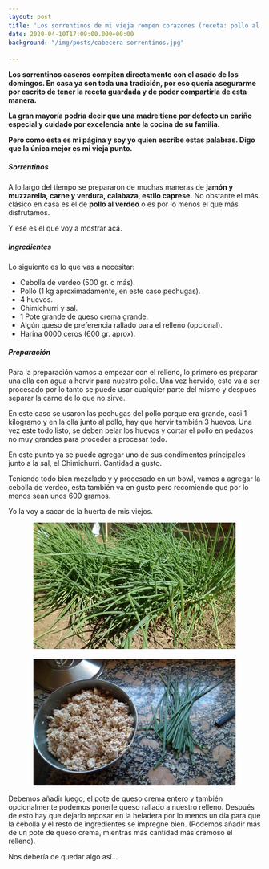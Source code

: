 ```yaml
---
layout: post
title: 'Los sorrentinos de mi vieja rompen corazones (receta: pollo al verdeo)'
date: 2020-04-10T17:09:00.000+00:00
background: "/img/posts/cabecera-sorrentinos.jpg"

---
```

**Los sorrentinos caseros compiten directamente con el asado de los domingos. En casa ya son toda una tradición, por eso quería asegurarme por escrito de tener la receta guardada y de poder compartirla de esta manera.**

**La gran mayoría podría decir que una madre tiene por defecto un cariño especial y cuidado por excelencia ante la cocina de su familia.**

**Pero como esta es mi página y soy yo quien escribe estas palabras. Digo que la única mejor es mi vieja punto.**

##### Sorrentinos

A lo largo del tiempo se prepararon de muchas maneras de **jamón y muzzarella, carne y verdura, calabaza, estilo caprese.** No obstante el más clásico en casa es el de **pollo al verdeo** o es por lo menos el que más disfrutamos.

Y ese es el que voy a mostrar acá.

##### Ingredientes

Lo siguiente es lo que vas a necesitar:

* Cebolla de verdeo (500 gr. o más).
* Pollo (1 kg aproximadamente, en este caso pechugas).
* 4 huevos.
* Chimichurri y sal.
* 1 Pote grande de queso crema grande.
* Algún queso de preferencia rallado para el relleno (opcional).
* Harina 0000 ceros (600 gr. aprox).

##### Preparación

Para la preparación vamos a empezar con el relleno, lo primero es preparar una olla con agua a hervir para nuestro pollo. Una vez hervido, este va a ser procesado por lo tanto se puede usar cualquier parte del mismo y después separar la carne de lo que no sirve.

En este caso se usaron las pechugas del pollo porque era grande, casi 1 kilogramo y en la olla junto al pollo, hay que hervir también 3 huevos. Una vez este todo listo, se deben  pelar los huevos y cortar el pollo en pedazos no muy grandes para proceder a procesar todo.

En este punto ya se puede agregar uno de sus condimentos principales junto a la sal, el Chimichurri. Cantidad a gusto.

Teniendo todo bien mezclado y y procesado en un bowl, vamos a agregar la cebolla de verdeo, esta también va en gusto pero recomiendo que por lo menos sean unos 600 gramos.

Yo la voy a sacar de la huerta de mis viejos.

<html>

<div align="center"><img src="https://raw.githubusercontent.com/Lucas68747/lucas68747.github.io/master/img/posts/cebolla2.jpg" width="80%" height="auto"  alt="cebolla"></div>

</html>

<html>

<br>

</html>

<html>

<div align="center"><img src="https://raw.githubusercontent.com/Lucas68747/lucas68747.github.io/master/img/posts/relleno1.jpg" width="80%" height="auto"  alt="relleno"></div>

</html>

Debemos añadir luego, el pote de queso crema entero y también opcionalmente podemos ponerle queso rallado a nuestro relleno. Después de esto hay que dejarlo reposar en la heladera por lo menos un día para que la cebolla y el resto de ingredientes se impregne bien. (Podemos añadir más de un pote de queso crema, mientras más cantidad más cremoso el relleno).

Nos debería de quedar algo así...